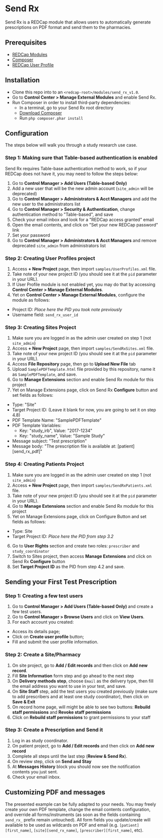 # Send Rx

Send Rx is a REDCap module that allows users to automatically generate prescriptions on PDF format and send them to the pharmacies.

## Prerequisites
- [REDCap Modules](https://github.com/vanderbilt/redcap-external-modules)
- [Composer](https://getcomposer.org/)
- [REDCap User Profile](https://github.com/ctsit/redcap_user_profile)

## Installation
- Clone this repo into to an `<redcap-root>/modules/send_rx_v1.0`.
- Go to **Control Center > Manage External Modules** and enable Send Rx.
- Run Composer in order to install third-party dependencies:
  - In a terminal, go to your Send Rx root directory
  - [Download Composer](https://getcomposer.org/download/)
  - Run `php composer.phar install`

## Configuration
The steps below will walk you through a study research use case.

### Step 1: Making sure that Table-based authentication is enabled
Send Rx requires Table-base authentication method to work, so if your REDCap does not have it, you may need to follow the steps below:
1. Go to **Control Manager > Add Users (Table-based Only)**
2. Add a new user that will be the new admin account (`site_admin` will be deprecated)
3. Go to **Control Manager > Administrators & Acct Managers** and add the new user to the administrators list
4. Go to **Control Manager > Security & Authentication**, change authentication method to "Table-based", and save
5. Check your email inbox and look for a "REDCap access granted" email
6. Open the email contents, and click on "Set your new REDCap password" link
7. Set your password
8. Go to **Control Manager > Administrators & Acct Managers** and remove deprecated `site_admin` from administrators list

### Step 2: Creating User Profiles project
1. Access **+ New Project** page, then import `samples/UserProfiles.xml` file.
2. Take note of your new project ID (you should see it at the `pid` parameter in your URL).
3. If User Profile module is not enabled yet, you may do that by accessing **Control Center > Manage External Modules**.
4. Yet on **Control Center > Manage External Modules**, configure the module as follows:
  - Project ID: _Place here the PID you took note previously_
  - Username field: `send_rx_user_id`

### Step 3: Creating Sites Project
1. Make sure you are logged in as the admin user created on step 1 (not `site_admin`)
2. Access **+ New Project** page, then import `samples/SendRxSites.xml` file.
3. Take note of your new project ID (you should see it at the `pid` parameter in your URL).
4. Access **File Repository** page, then go to **Upload New File** tab
5. Upload `SamplePDFTemplate.html` file provided by this repository, name it as `SamplePDFTemplate`, and save.
6. Go to **Manage Extensions** section and enable Send Rx module for this project
7. Yet on Manage Extensions page, click on Send Rx **Configure** button and set fields as follows:
  - Type: "Site"
  - Target Project ID: (Leave it blank for now, you are going to set it on step 4.8)
  - PDF Template Name: "SamplePDFTemplate"
  - PDF Template Variables:
    - Key: "study_irb", Value: "2017-1234"
    - Key: "study_name", Value: "Sample Study"
  - Message subject: "Test prescription"
  - Message body: "The prescription file is available at: [patient][send_rx_pdf]"

### Step 4: Creating Patients Project
1. Make sure you are logged in as the admin user created on step 1 (not `site_admin`)
2. Access **+ New Project** page, then import `samples/SendRxPatients.xml` file.
3. Take note of your new project ID (you should see it at the `pid` parameter in your URL).
4. Go to **Manage Extensions** section and enable Send Rx module for this project
5. Yet on Manage Extensions page, click on Configure Button and set fields as follows:
  - Type: Site
  - Target Project ID: _Place here the PID from step 3.2_
6. Go to **User Rights** section and create two roles: `prescriber` and `study_coordinator`
7. Switch to Sites project, then access **Manage Extensions** and click on Send Rx **Configure** button
8. Set **Target Project ID** as the PID from step 4.2 and save.

## Sending your First Test Prescription

### Step 1: Creating a few test users
1. Go to **Control Manager > Add Users (Table-based Only)** and create a few test users.
2. Go to **Control Manager > Browse Users** and click on **View Users**.
3. For each account you created:
  - Access its details page;
  - Click on **Create user profile** button;
  - Fill and submit the user profile information.

### Step 2: Create a Site/Pharmacy
1. On site project, go to **Add / Edit records** and then click on **Add new record**.
2. Fill **Site Information** form step and go ahead to the next step
3. On **Delivery methods step**, choose `Email` as the delivery type, then fill the email address you want to use in your test, and save.
4. On **Site Staff** step, add the test users you created previously (make sure to add prescribers and at least one study coordinator), then click on **Save & Exit**
5. On record home page, will might be able to see two buttons: **Rebuild staff permissions** and **Revoke staff permissions**
6. Click on **Rebuild staff permissions** to grant permissions to your staff

### Step 3: Create a Prescription and Send it
1. Log in as study coordinator.
2. On patient project, go to **Add / Edit records** and then click on **Add new record**
3. Complete all steps until the last step (**Review & Send Rx**).
5. On review step, click on **Send and Stay**
6. At **Messages History** block you should now see the notification contents you just sent.
7. Check your email inbox.

## Customizing PDF and messages

The presented example can be fully adapted to your needs. You may freely create your own PDF template, change the email contents configuration, and override all forms/instruments (as soon as the fields containing `send_rx_` prefix remain untouched). All form fields you update/create will available to be used as wildcards on PDF and email (e.g. `[patient][first_name]`, `[site][send_rx_name]`, `[prescriber][first_name]`, etc).
